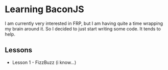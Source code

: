 # Learning BaconJS

I am currently very interested in FRP, but I am having quite a 
time wrapping my brain around it. So I decided to just start writing
some code. It tends to help.

## Lessons

* Lesson 1 - FizzBuzz (i know...)